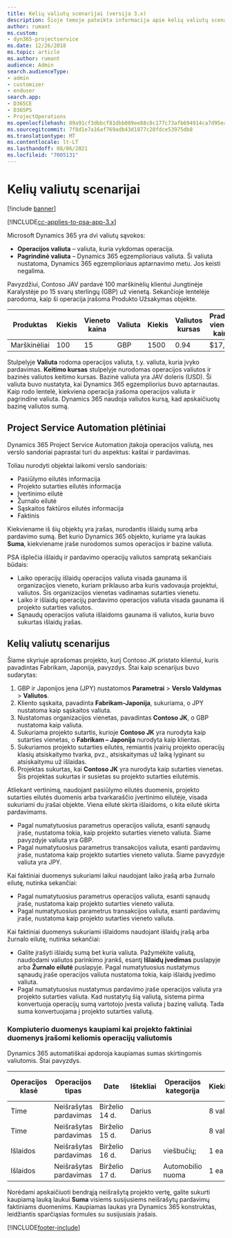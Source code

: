 ```yaml
---
title: Kelių valiutų scenarijai (versija 3.x)
description: Šioje temoje pateikta informacija apie kelių valiutų scenarijus.
author: rumant
ms.custom:
- dyn365-projectservice
ms.date: 12/26/2018
ms.topic: article
ms.author: rumant
audience: Admin
search.audienceType:
- admin
- customizer
- enduser
search.app:
- D365CE
- D365PS
- ProjectOperations
ms.openlocfilehash: 89a91cf3dbbcf81dbb089ee88c8c177c73afb694914ca7d95eae96776d38abed
ms.sourcegitcommit: 7f8d1e7a16af769adb43d1877c28fdce53975db8
ms.translationtype: MT
ms.contentlocale: lt-LT
ms.lasthandoff: 08/06/2021
ms.locfileid: "7005131"
---
```

# <a name="multiple-currency-scenarios"></a>Kelių valiutų scenarijai

[!include [banner](../includes/psa-now-project-operations.md)]

[!INCLUDE[cc-applies-to-psa-app-3.x](../includes/cc-applies-to-psa-app-3x.md)]

Microsoft Dynamics 365 yra dvi valiutų sąvokos:

- **Operacijos valiuta** – valiuta, kuria vykdomas operacija. 
- **Pagrindinė valiuta** – Dynamics 365 egzemplioriaus valiuta. Ši valiuta nustatoma, Dynamics 365 egzemplioriaus aptarnavimo metu. Jos keisti negalima.

Pavyzdžiui, Contoso JAV pardavė 100 marškinėlių klientui Jungtinėje Karalystėje po 15 svarų sterlingų (GBP) už vienetą. Sekančioje lentelėje parodoma, kaip ši operacija įrašoma Produkto Užsakymas objekte.

| Produktas | Kiekis | Vieneto kaina | Valiuta | Kiekis | Valiutos kursas | Pradinė vieneto kaina| Suma (pagrindinė)|
|---------|----------|----------------|----------|--------|---------------|----------------------|--------------|
| Marškinėliai | 100      | 15             | GBP      | 1500   | 0.94          | $17,25               | $1,725       |

Stulpelyje **Valiuta** rodoma operacijos valiuta, t.y. valiuta, kuria įvyko pardavimas. **Keitimo kursas** stulpelyje nurodomas operacijos valiutos ir bazinės valiutos keitimo kursas. Bazinė valiuta yra JAV doleris (USD). Ši valiuta buvo nustatyta, kai Dynamics 365 egzempliorius buvo aptarnautas.
Kaip rodo lentelė, kiekviena operacija įrašoma operacijos valiuta ir pagrindine valiuta. Dynamics 365 naudoja valiutos kursą, kad apskaičiuotų bazinę valiutos sumą.

## <a name="project-service-automation-extensions"></a>Project Service Automation plėtiniai

Dynamics 365 Project Service Automation įtakoja operacijos valiutą, nes verslo sandoriai paprastai turi du aspektus: kaštai ir pardavimas.

Toliau nurodyti objektai laikomi verslo sandoriais:

- Pasiūlymo eilutės informacija
- Projekto sutarties eilutės informacija
- Įvertinimo eilutė
- Žurnalo eilutė
- Sąskaitos faktūros eilutės informacija
- Faktinis

Kiekviename iš šių objektų yra įrašas, nurodantis išlaidų sumą arba pardavimo sumą. Bet kurio Dynamics 365 objekto, kuriame yra laukas **Suma**, kiekviename įraše nurodomos sumos operacijos ir bazine valiuta. 

PSA išplečia išlaidų ir pardavimo operacijų valiutos sampratą sekančiais būdais:

- Laiko operacijų išlaidų operacijos valiuta visada gaunama iš organizacijos vieneto, kuriam priklauso arba kuris vadovauja projektui, valiutos. Šis organizacijos vienetas vadinamas sutarties vienetu.
- Laiko ir išlaidų operacijų pardavimo operacijos valiuta visada gaunama iš projekto sutarties valiutos.
- Sąnaudų operacijos valiuta išlaidoms gaunama iš valiutos, kuria buvo sukurtas išlaidų įrašas.

## <a name="multiple-currency-scenario"></a>Kelių valiutų scenarijus

Šiame skyriuje aprašomas projekto, kurį Contoso JK pristato klientui, kuris pavadintas Fabrikam, Japonija, pavyzdys. Štai kaip scenarijus buvo sudarytas:

1. GBP ir Japonijos jena (JPY) nustatomos **Parametrai** \> **Verslo Valdymas** \> **Valiutos**. 
2. Kliento sąskaita, pavadinta **Fabrikam-Japonija**, sukuriama, o JPY nustatoma kaip sąskaitos valiuta.
3. Nustatomas organizacijos vienetas, pavadintas **Contoso JK**, o GBP nustatoma kaip valiuta.
4. Sukuriama projekto sutartis, kurioje **Contoso JK** yra nurodyta kaip sutarties vienetas, o **Fabrikam – Japonija** nurodyta kaip klientas.
5. Sukuriamos projekto sutarties eilutės, remiantis įvairių projekto operacijų klasių atsiskaitymo tvarka, pvz., atsiskaitymas už laiką lyginant su atsiskaitymu už išlaidas.
6. Projektas sukurtas, kai **Contoso JK** yra nurodyta kaip sutarties vienetas. Šis projektas sukurtas ir susietas su projekto sutarties eilutėmis.


Atliekant vertinimą, naudojant pasiūlymo eilutės duomenis, projekto sutarties eilutės duomenis arba tvarkaraščio įvertinimo eilutėje, visada sukuriami du įrašai objekte. Viena eilutė skirta išlaidoms, o kita eilutė skirta pardavimams.

- Pagal numatytuosius parametrus operacijos valiuta, esanti sąnaudų įraše, nustatoma tokia, kaip projekto sutarties vieneto valiuta. Šiame pavyzdyje valiuta yra GBP.
- Pagal numatytuosius parametrus transakcijos valiuta, esanti pardavimų įraše, nustatoma kaip projekto sutarties vieneto valiuta. Šiame pavyzdyje valiuta yra JPY.

Kai faktiniai duomenys sukuriami laikui naudojant laiko įrašą arba žurnalo eilutę, nutinka sekančiai:

- Pagal numatytuosius parametrus operacijos valiuta, esanti sąnaudų įraše, nustatoma kaip projekto sutarties vieneto valiuta.
- Pagal numatytuosius parametrus transakcijos valiuta, esanti pardavimų įraše, nustatoma kaip projekto sutarties vieneto valiuta.

Kai faktiniai duomenys sukuriami išlaidoms naudojant išlaidų įrašą arba žurnalo eilutę, nutinka sekančiai:

- Galite įrašyti išlaidų sumą bet kuria valiuta. Pažymėkite valiutą, naudodami valiutos parinkimo įrankš, esantį **Išlaidų įvedimas** puslapyje arba **Žurnalo eilutė** puslapyje. Pagal numatytuosius nustatymus sąnaudų įraše operacijos valiuta nustatoma tokia, kaip išlaidų įvedimo valiuta. 
- Pagal numatytuosius nustatymus pardavimo įraše operacijos valiuta yra projekto sutarties valiuta. Kad nustatytų šią valiutą, sistema pirma konvertuoja operacijų sumą vartotojo įvesta valiuta į bazinę valiutą. Tada suma konvertuojama į projekto sutarties valiutą. 

### <a name="computing-roll-ups-when-project-actuals-are-recorded-in-multiple-transaction-currencies"></a>Kompiuterio duomenys kaupiami kai projekto faktiniai duomenys įrašomi keliomis operacijų valiutomis

Dynamics 365 automatiškai apdoroja kaupiamas sumas skirtingomis valiutomis. Štai pavyzdys.

| Operacijos klasė | Operacijos tipas| Date   | Ištekliai | Operacijos kategorija | Kiekis | Vieneto kaina | Kiekis      | Valiutos kursas | Suma bazine valiuta |
|-------------------|------------------|--------|----------|----------------------|----------|--------------|-------------|---------------|----------------|
| Time              | Neišrašytas pardavimas   | Birželio 14 d. | Darius  |                      | 8 val.    | 20,000 JPY    | 160,000 JPY | 123           | 1300,81 USD    |
| Time              | Neišrašytas pardavimas   | Birželio 15 d. | Darius  |                      | 8 val.    | 20,000 JPY    | 160,000 JPY | 123           | 1300,81 USD    |
| Išlaidos           | Neišrašytas pardavimas   | Birželio 16 d. | Darius  | viešbučių;                | 1 ea     | 250 EUR      | 250 EUR     | 0.94          | 265,95 USD     |
| Išlaidos           | Neišrašytas pardavimas   | Birželio 17 d. | Darius  | Automobilio nuoma           | 1 ea     | 150 EUR      | 150 EUR     | 0.94          | 159,57 USD     |

Norėdami apskaičiuoti bendrąją neišrašytą projekto vertę, galite sukurti kaupiamą lauką laukui **Suma** visiems susijusiems neišrašytų pardavimų faktiniams duomenims. Kaupiamas laukas yra Dynamics 365 konstruktas, leidžiantis sparčiąsias formules su susijusiais įrašais.


[!INCLUDE[footer-include](../includes/footer-banner.md)]